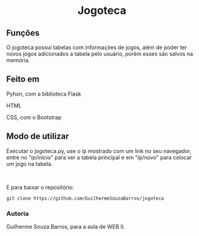 <h1 align="center">Jogoteca</h1>

<h2>Funções</h2>
<p>O jogoteca possui tabelas com informações de jogos, além de poder ter novos jogos adicionados a tabela pelo usuário, porém esses são salvos na memória.</p>

<h2>Feito em</h2>
<p>Pyhon, com a biblioteca Flask</p>
<p>HTML</p>
<p>CSS, com o Bootstrap</p>

<h2>Modo de utilizar</h2>
<p>Executar o jogoteca.py, use o ip mostrado com um link no seu navegador, entre no "ip/início" para ver a tabela principal e em "ip/novo" para colocar um jogo na tabela.</p>
<br>
<p>E para baixar o repositório:</p>

`git clone https://github.com/GuilhermeSouzaBarros/jogoteca`

<h3>Autoria</h3>
<p>Guilherme Souza Barros, para a aula de WEB II.</p>

